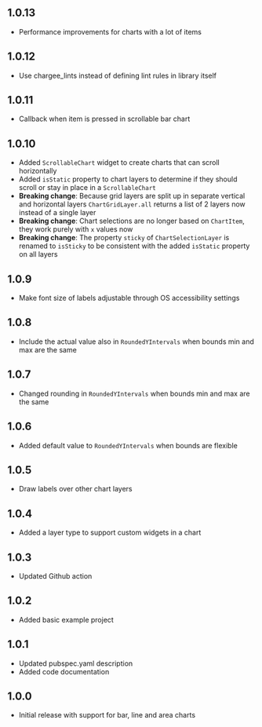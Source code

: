## 1.0.13

- Performance improvements for charts with a lot of items

## 1.0.12

- Use chargee_lints instead of defining lint rules in library itself

## 1.0.11

- Callback when item is pressed in scrollable bar chart

## 1.0.10

- Added `ScrollableChart` widget to create charts that can scroll horizontally
- Added `isStatic` property to chart layers to determine if they should scroll or stay in place in a `ScrollableChart`
- **Breaking change**: Because grid layers are split up in separate vertical and horizontal layers `ChartGridLayer.all` returns a list of 2 layers now instead of a single layer
- **Breaking change**: Chart selections are no longer based on `ChartItem`, they work purely with `x` values now
- **Breaking change**: The property `sticky` of `ChartSelectionLayer` is renamed to `isSticky` to be consistent with the added `isStatic` property on all layers

## 1.0.9

- Make font size of labels adjustable through OS accessibility settings

## 1.0.8

- Include the actual value also in `RoundedYIntervals` when bounds min and max are the same

## 1.0.7

- Changed rounding in `RoundedYIntervals` when bounds min and max are the same

## 1.0.6

- Added default value to `RoundedYIntervals` when bounds are flexible

## 1.0.5

- Draw labels over other chart layers

## 1.0.4

- Added a layer type to support custom widgets in a chart

## 1.0.3

- Updated Github action

## 1.0.2

- Added basic example project

## 1.0.1

- Updated pubspec.yaml description
- Added code documentation

## 1.0.0

- Initial release with support for bar, line and area charts
